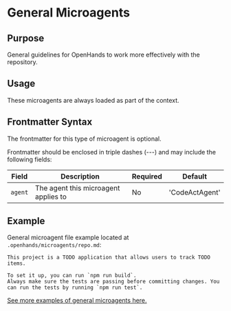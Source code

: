 # General Microagents

## Purpose

General guidelines for OpenHands to work more effectively with the repository.

## Usage

These microagents are always loaded as part of the context.

## Frontmatter Syntax

The frontmatter for this type of microagent is optional.

Frontmatter should be enclosed in triple dashes (---) and may include the following fields:

| Field     | Description                             | Required | Default        |
|-----------|-----------------------------------------|----------|----------------|
| `agent`   | The agent this microagent applies to    | No       | 'CodeActAgent' |

## Example

General microagent file example located at `.openhands/microagents/repo.md`:
```
This project is a TODO application that allows users to track TODO items.

To set it up, you can run `npm run build`.
Always make sure the tests are passing before committing changes. You can run the tests by running `npm run test`.
```

[See more examples of general microagents here.](https://github.com/All-Hands-AI/OpenHands/tree/main/.openhands/microagents)
